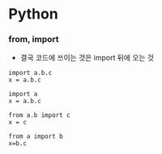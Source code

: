 # Python

### from, import
* 결국 코드에 쓰이는 것은 import 뒤에 오는 것  
```
import a.b.c
x = a.b.c

import a
x = a.b.c

from a.b import c
x = c

from a import b
x=b.c
```
